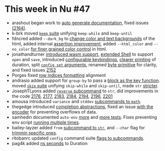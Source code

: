 # This week in Nu #47

* arashout began work to [auto generate documentation](https://github.com/nushell/nushell/pull/2139), fixed issues [(2164)](https://github.com/nushell/nushell/pull/2164). 
* k-brk moved [`keep` suite](https://github.com/nushell/nushell/pull/2197) unifying `keep-while` and `keep-until`
* fdncred added `--dark_bg` to [change color and text backgrounds](https://github.com/nushell/nushell/pull/2189) of the html, added internal [assertion improvement](https://github.com/nushell/nushell/pull/2157/files), added `--html_color` and `--no_color` [for finer grained color control](https://github.com/nushell/nushell/pull/2158) in html.
* jonathandturner [introduced wasm support](https://github.com/nushell/nushell/pull/2199), [extended Shell](https://github.com/nushell/nushell/pull/2165) to support `open` and `save`, introduced [configurable keybindings](https://github.com/nushell/nushell/pull/2186), [clearer printing](https://github.com/nushell/nushell/pull/2150) of duration, split [`config set` arguments](https://github.com/nushell/nushell/pull/2151), renamed [byte primitive](https://github.com/nushell/nushell/pull/2153) for clarity, and fixed issues [2152](https://github.com/nushell/nushell/pull/2152)
* Porges fixed [row indices formatting](https://github.com/nushell/nushell/pull/2181) alignment
* andrasio added support for `group-by` to pass a [block as the key function](https://github.com/nushell/nushell/pull/2172). moved [`skip` suite](https://github.com/nushell/nushell/pull/2179) unifying `skip-while` and `skip-until`, made `str` [stricter](https://github.com/nushell/nushell/pull/2173).
* JosephTLyons added [`reverse` subcommand](https://github.com/nushell/nushell/pull/2170) to `str`, did improvements in the code [2176](https://github.com/nushell/nushell/pull/2176), [2177](https://github.com/nushell/nushell/pull/2177), [2183](https://github.com/nushell/nushell/pull/2183), [2184](https://github.com/nushell/nushell/pull/2184), [2194](https://github.com/nushell/nushell/pull/2194), [2196](https://github.com/nushell/nushell/pull/2196), [2201](https://github.com/nushell/nushell/pull/2201)
* amousa introduced `variance` and `stddev` [subcommands to `math`](https://github.com/nushell/nushell/pull/2154).
* thegedge introduced [completion abstractions](https://github.com/nushell/nushell/pull/2198), fixed an issue [with the encoder](https://github.com/nushell/nushell/pull/2168) for preventing overflows of data.
* samhedin documented `auto-env` [more](https://github.com/nushell/nushell/pull/2163) and [more tests](https://github.com/nushell/nushell/pull/2148). Fixes preventing env script [running multiple times](https://github.com/nushell/nushell/pull/2171).
* bailey-layzer added `from` [subcommand to `str`](https://github.com/nushell/nushell/pull/2125), and `--char` flag for [trimmin specific ones](https://github.com/nushell/nushell/pull/2162).
* ritobanrc updated `config` command suite [flags to subcommands](https://github.com/nushell/nushell/pull/2146).
* pag4k added [ns seconds](https://github.com/nushell/nushell/pull/2128) to Duration
